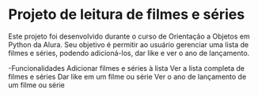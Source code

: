 # Projeto de leitura de filmes e séries
Este projeto foi desenvolvido durante o curso de Orientação a Objetos em Python da Alura. Seu objetivo é permitir ao usuário gerenciar uma lista de filmes e séries, podendo adicioná-los, dar like e ver o ano de lançamento.

-Funcionalidades
Adicionar filmes e séries à lista
Ver a lista completa de filmes e séries
Dar like em um filme ou série
Ver o ano de lançamento de um filme ou série

